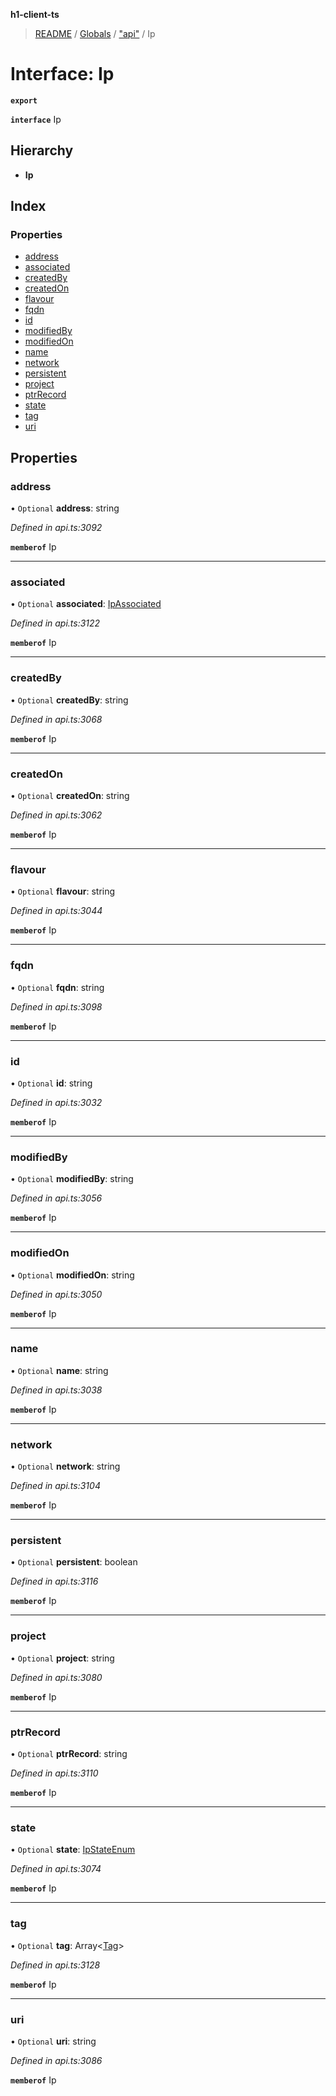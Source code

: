 **h1-client-ts**

> [README](../README.md) / [Globals](../globals.md) / ["api"](../modules/_api_.md) / Ip

# Interface: Ip

**`export`** 

**`interface`** Ip

## Hierarchy

* **Ip**

## Index

### Properties

* [address](_api_.ip.md#address)
* [associated](_api_.ip.md#associated)
* [createdBy](_api_.ip.md#createdby)
* [createdOn](_api_.ip.md#createdon)
* [flavour](_api_.ip.md#flavour)
* [fqdn](_api_.ip.md#fqdn)
* [id](_api_.ip.md#id)
* [modifiedBy](_api_.ip.md#modifiedby)
* [modifiedOn](_api_.ip.md#modifiedon)
* [name](_api_.ip.md#name)
* [network](_api_.ip.md#network)
* [persistent](_api_.ip.md#persistent)
* [project](_api_.ip.md#project)
* [ptrRecord](_api_.ip.md#ptrrecord)
* [state](_api_.ip.md#state)
* [tag](_api_.ip.md#tag)
* [uri](_api_.ip.md#uri)

## Properties

### address

• `Optional` **address**: string

*Defined in api.ts:3092*

**`memberof`** Ip

___

### associated

• `Optional` **associated**: [IpAssociated](_api_.ipassociated.md)

*Defined in api.ts:3122*

**`memberof`** Ip

___

### createdBy

• `Optional` **createdBy**: string

*Defined in api.ts:3068*

**`memberof`** Ip

___

### createdOn

• `Optional` **createdOn**: string

*Defined in api.ts:3062*

**`memberof`** Ip

___

### flavour

• `Optional` **flavour**: string

*Defined in api.ts:3044*

**`memberof`** Ip

___

### fqdn

• `Optional` **fqdn**: string

*Defined in api.ts:3098*

**`memberof`** Ip

___

### id

• `Optional` **id**: string

*Defined in api.ts:3032*

**`memberof`** Ip

___

### modifiedBy

• `Optional` **modifiedBy**: string

*Defined in api.ts:3056*

**`memberof`** Ip

___

### modifiedOn

• `Optional` **modifiedOn**: string

*Defined in api.ts:3050*

**`memberof`** Ip

___

### name

• `Optional` **name**: string

*Defined in api.ts:3038*

**`memberof`** Ip

___

### network

• `Optional` **network**: string

*Defined in api.ts:3104*

**`memberof`** Ip

___

### persistent

• `Optional` **persistent**: boolean

*Defined in api.ts:3116*

**`memberof`** Ip

___

### project

• `Optional` **project**: string

*Defined in api.ts:3080*

**`memberof`** Ip

___

### ptrRecord

• `Optional` **ptrRecord**: string

*Defined in api.ts:3110*

**`memberof`** Ip

___

### state

• `Optional` **state**: [IpStateEnum](../enums/_api_.ipstateenum.md)

*Defined in api.ts:3074*

**`memberof`** Ip

___

### tag

• `Optional` **tag**: Array\<[Tag](_api_.tag.md)>

*Defined in api.ts:3128*

**`memberof`** Ip

___

### uri

• `Optional` **uri**: string

*Defined in api.ts:3086*

**`memberof`** Ip
